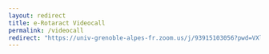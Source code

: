 ```yaml
---
layout: redirect
title: e-Rotaract Videocall
permalink: /videocall
redirect: "https://univ-grenoble-alpes-fr.zoom.us/j/93915103056?pwd=VXl2dEVCd1dNUUhqNFd6Mk9nYmZTQT09"
---
```


